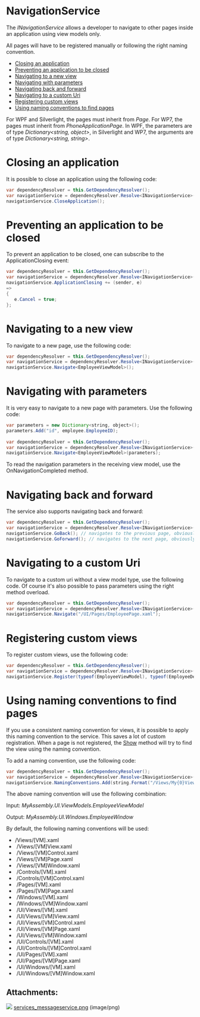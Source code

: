 # NavigationService

The *INavigationService* allows a developer to navigate to other pages inside an application using view models only.

All pages will have to be registered manually or following the right naming convention.

-   [Closing an application](#NavigationService-Closinganapplication)
-   [Preventing an application to be closed](#NavigationService-Preventinganapplicationtobeclosed)
-   [Navigating to a new view](#NavigationService-Navigatingtoanewview)
-   [Navigating with parameters](#NavigationService-Navigatingwithparameters)
-   [Navigating back and forward](#NavigationService-Navigatingbackandforward)
-   [Navigating to a custom Uri](#NavigationService-NavigatingtoacustomUri)
-   [Registering custom views](#NavigationService-Registeringcustomviews)
-   [Using naming conventions to find pages](#NavigationService-Usingnamingconventionstofindpages)

For WPF and Silverlight, the pages must inherit from *Page*. For WP7, the pages must inherit from *PhoneApplicationPage*. In WPF, the parameters are of type *Dictionary\<string, object\>*, in Silverlight and WP7, the arguments are of type *Dictionary\<string, string\>*.

# Closing an application

It is possible to close an application using the following code:

``` {.java data-syntaxhighlighter-params="brush: java; gutter: false; theme: Confluence" data-theme="Confluence" style="brush: java; gutter: false; theme: Confluence"}
var dependencyResolver = this.GetDependencyResolver();
var navigationService = dependencyResolver.Resolve<INavigationService>();
navigationService.CloseApplication();
```

# Preventing an application to be closed

To prevent an application to be closed, one can subscribe to the ApplicationClosing event:

``` {.java data-syntaxhighlighter-params="brush: java; gutter: false; theme: Confluence" data-theme="Confluence" style="brush: java; gutter: false; theme: Confluence"}
var dependencyResolver = this.GetDependencyResolver();
var navigationService = dependencyResolver.Resolve<INavigationService>();
navigationService.ApplicationClosing += (sender, e) 
=>
{
   e.Cancel = true;
};
```

# Navigating to a new view

To navigate to a new page, use the following code:

``` {.java data-syntaxhighlighter-params="brush: java; gutter: false; theme: Confluence" data-theme="Confluence" style="brush: java; gutter: false; theme: Confluence"}
var dependencyResolver = this.GetDependencyResolver();
var navigationService = dependencyResolver.Resolve<INavigationService>();
navigationService.Navigate<EmployeeViewModel>();
```

# Navigating with parameters

It is very easy to navigate to a new page with parameters. Use the following code:

``` {.java data-syntaxhighlighter-params="brush: java; gutter: false; theme: Confluence" data-theme="Confluence" style="brush: java; gutter: false; theme: Confluence"}
var parameters = new Dictionary<string, object>();
parameters.Add("id", employee.EmployeeID);
 
var dependencyResolver = this.GetDependencyResolver();
var navigationService = dependencyResolver.Resolve<INavigationService>();
navigationService.Navigate<EmployeeViewModel>(parameters);
```

To read the navigation parameters in the receiving view model, use the OnNavigationCompleted method.

# Navigating back and forward

The service also supports navigating back and forward:

``` {.java data-syntaxhighlighter-params="brush: java; gutter: false; theme: Confluence" data-theme="Confluence" style="brush: java; gutter: false; theme: Confluence"}
var dependencyResolver = this.GetDependencyResolver();
var navigationService = dependencyResolver.Resolve<INavigationService>();
navigationService.GoBack(); // navigates to the previous page, obviously
navigationService.GoForward(); // navigates to the next page, obviously
```

# Navigating to a custom Uri

To navigate to a custom uri without a view model type, use the following code. Of course it's also possible to pass parameters using the right method overload.

``` {.java data-syntaxhighlighter-params="brush: java; gutter: false; theme: Confluence" data-theme="Confluence" style="brush: java; gutter: false; theme: Confluence"}
var dependencyResolver = this.GetDependencyResolver();
var navigationService = dependencyResolver.Resolve<INavigationService>();
navigationService.Navigate("/UI/Pages/EmployeePage.xaml");
```

# Registering custom views

To register custom views, use the following code:

``` {.java data-syntaxhighlighter-params="brush: java; gutter: false; theme: Confluence" data-theme="Confluence" style="brush: java; gutter: false; theme: Confluence"}
var dependencyResolver = this.GetDependencyResolver();
var navigationService = dependencyResolver.Resolve<INavigationService>();
navigationService.Register(typeof(EmployeeViewModel), typeof(EmployeeDetailsPage));
```

# Using naming conventions to find pages

If you use a consistent naming convention for views, it is possible to apply this naming convention to the service. This saves a lot of custom registration. When a page is not registered, the [Show](https://catelproject.atlassian.net/wiki/) method will try to find the view using the naming convention.

To add a naming convention, use the following code:

``` {.java data-syntaxhighlighter-params="brush: java; gutter: false; theme: Confluence" data-theme="Confluence" style="brush: java; gutter: false; theme: Confluence"}
var dependencyResolver = this.GetDependencyResolver();
var navigationService = dependencyResolver.Resolve<INavigationService>();
navigationService.NamingConventions.Add(string.Format("/Views/My{0}View", NamingConvention.ViewModelName));
```

The above naming convention will use the following combination:

Input: *MyAssembly.UI.ViewModels.EmployeeViewModel*

Output: *MyAssembly.UI.Windows.EmployeeWindow*

By default, the following naming conventions will be used:

-   /Views/[VM].xaml
-    /Views/[VM]View.xaml
-    /Views/[VM]Control.xaml
-    /Views/[VM]Page.xaml
-    /Views/[VM]Window.xaml
-    /Controls/[VM].xaml
-    /Controls/[VM]Control.xaml
-    /Pages/[VM].xaml
-    /Pages/[VM]Page.xaml
-    /Windows/[VM].xaml
-    /Windows/[VM]Window.xaml
-    /UI/Views/[VM].xaml
-    /UI/Views/[VM]View.xaml
-    /UI/Views/[VM]Control.xaml
-    /UI/Views/[VM]Page.xaml
-    /UI/Views/[VM]Window.xaml
-    /UI/Controls/[VM].xaml
-    /UI/Controls/[VM]Control.xaml
-    /UI/Pages/[VM].xaml
-    /UI/Pages/[VM]Page.xaml
-    /UI/Windows/[VM].xaml
-    /UI/Windows/[VM]Window.xaml 

## Attachments:

![](images/icons/bullet_blue.gif) [services\_messageservice.png](attachments/1409207/1507349.png) (image/png)

